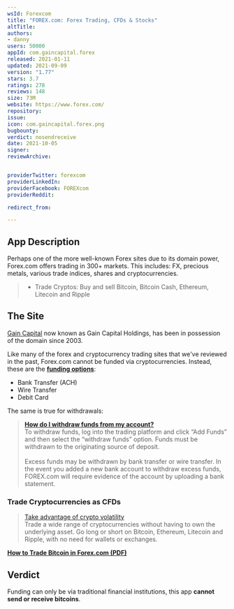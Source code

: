 ```yaml
---
wsId: Forexcom
title: "FOREX.com: Forex Trading, CFDs & Stocks"
altTitle: 
authors:
- danny
users: 50000
appId: com.gaincapital.forex
released: 2021-01-11
updated: 2021-09-09
version: "1.77"
stars: 3.7
ratings: 278
reviews: 148
size: 73M
website: https://www.forex.com/
repository: 
issue: 
icon: com.gaincapital.forex.png
bugbounty: 
verdict: nosendreceive
date: 2021-10-05
signer: 
reviewArchive:


providerTwitter: forexcom
providerLinkedIn: 
providerFacebook: FOREXcom
providerReddit: 

redirect_from:

---
```



## App Description

Perhaps one of the more well-known Forex sites due to its domain power, Forex.com offers trading in 300+ markets. This includes: FX, precious metals, various trade indices, shares and cryptocurrencies.

> - Trade Cryptos: Buy and sell Bitcoin, Bitcoin Cash, Ethereum, Litecoin and Ripple

## The Site

[Gain Capital](https://web.archive.org/web/20030130204714/http://www.forex.com/) now known as Gain Capital Holdings, has been in possession of the domain since 2003. 

Like many of the forex and cryptocurrency trading sites that we've reviewed in the past, Forex.com cannot be funded via cryptocurrencies. Instead, these are the **[funding options](https://www.forex.com/en-us/support/faqs/funding/)**:

- Bank Transfer (ACH)
- Wire Transfer
- Debit Card

The same is true for withdrawals:

> **[How do I withdraw funds from my account?](https://www.forex.com/en-us/support/faqs/withdrawals/)**<br> 
To withdraw funds, log into the trading platform and click “Add Funds” and then select the “withdraw funds” option. Funds must be withdrawn to the originating source of deposit.<br><br>
Excess funds may be withdrawn by bank transfer or wire transfer. In the event you added a new bank account to withdraw excess funds, FOREX.com will require evidence of the account by uploading a bank statement.

### Trade Cryptocurrencies as CFDs

> [Take advantage of crypto volatility](https://www.forex.com/en/markets/cryptocurrency-trading/)<br>
Trade a wide range of cryptocurrencies without having to own the underlying asset. Go long or short on Bitcoin, Ethereum, Litecoin and Ripple, with no need for wallets or exchanges.

[**How to Trade Bitcoin in Forex.com (PDF)**](https://www.forex.com/~/media/forex/files/education/guides/uk/how-to-trade-bitcoin-uk-2018.pdf)

## Verdict

Funding can only be via traditional financial institutions, this app **cannot send or receive bitcoins**.
